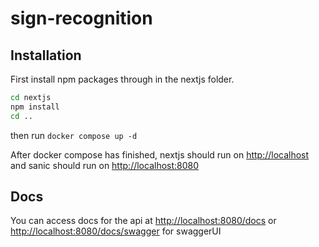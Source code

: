 # sign-recognition

## Installation

First install npm packages through in the nextjs folder.

```sh
cd nextjs
npm install
cd ..
```

then run `docker compose up -d`

After docker compose has finished, nextjs should run on <http://localhost> and sanic should run on <http://localhost:8080>

## Docs

You can access docs for the api at <http://localhost:8080/docs> or <http://localhost:8080/docs/swagger> for swaggerUI
